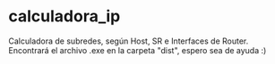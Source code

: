 # calculadora_ip
Calculadora de subredes, según Host, SR e Interfaces de Router.
Encontrará el archivo .exe en la carpeta "dist", espero sea de ayuda :)
